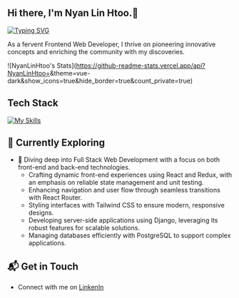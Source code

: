 ## Hi there, I'm Nyan Lin Htoo.👋

[![Typing SVG](https://readme-typing-svg.demolab.com?font=&weight=600&size=25&pause=1000&color=D718F7&random=true&width=435&lines=Happy+to+learn+new+technologies;Junior+FullStack+Developer)](https://git.io/typing-svg)

As a fervent Frontend Web Developer, I thrive on pioneering innovative concepts and enriching the community with my discoveries.

![NyanLinHtoo's Stats](https://github-readme-stats.vercel.app/api?NyanLinHtoo=<NyanLinHtoo  >&theme=vue-dark&show_icons=true&hide_border=true&count_private=true)

## Tech Stack
[![My Skills](https://skillicons.dev/icons?i=js,html,css,wasm)](https://skillicons.dev)

## 🌱 Currently Exploring

- 🚀 Diving deep into Full Stack Web Development with a focus on both front-end and back-end technologies.
  - Crafting dynamic front-end experiences using React and Redux, with an emphasis on reliable state management and unit testing.
  - Enhancing navigation and user flow through seamless transitions with React Router.
  - Styling interfaces with Tailwind CSS to ensure modern, responsive designs.
  - Developing server-side applications using Django, leveraging its robust features for scalable solutions.
  - Managing databases efficiently with PostgreSQL to support complex applications.

 ## 📬 Get in Touch

- Connect with me on [LinkenIn](https://www.linkedin.com/in/nyan-lin-htoo/)

<!--
**NyanLinHtoo/NyanLinHtoo** is a ✨ _special_ ✨ repository because its `README.md` (this file) appears on your GitHub profile.

Here are some ideas to get you started:

- 🔭 I’m currently working on ...
- 🌱 I’m currently learning ...
- 👯 I’m looking to collaborate on ...
- 🤔 I’m looking for help with ...
- 💬 Ask me about ...
- 📫 How to reach me: ...
- 😄 Pronouns: ...
- ⚡ Fun fact: ...
-->
